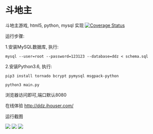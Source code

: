 # 斗地主
斗地主游戏, html5, python, mysql 实现
[![Coverage Status](https://coveralls.io/repos/github/mailgyc/doudizhu/badge.svg?branch=master)](https://coveralls.io/github/mailgyc/doudizhu?branch=master)

运行步骤:

1.安装MySQL数据库, 执行:

    mysql --user=root --password=123123 --database=ddz < schema.sql

2.安装Python3.6, 执行:

    pip3 install tornado bcrypt pymysql msgpack-python

    python3 main.py

浏览器访问即可,端口默认8080

在线体验 <http://ddz.ihouser.com/>

运行截图

![](https://raw.githubusercontent.com/mailgyc/doudizhu/master/screenshot/a.png)
![](https://raw.githubusercontent.com/mailgyc/doudizhu/master/screenshot/c.png)
![](https://raw.githubusercontent.com/mailgyc/doudizhu/master/screenshot/d.png)